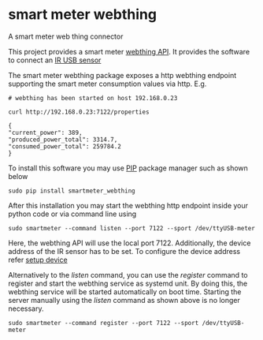 # smart meter webthing
A smart meter web thing connector

This project provides a smart meter [webthing API](https://iot.mozilla.org/wot/). It provides the software to connect an [IR USB sensor](https://wiki.volkszaehler.org/hardware/controllers/ir-schreib-lesekopf-usb-ausgang)  

The smart meter webthing package exposes a http webthing endpoint supporting the smart meter consumption values via http. E.g.
```
# webthing has been started on host 192.168.0.23

curl http://192.168.0.23:7122/properties 

{
"current_power": 389,
"produced_power_total": 3314.7,
"consumed_power_total": 259784.2
}
```

To install this software you may use [PIP](https://realpython.com/what-is-pip/) package manager such as shown below
```
sudo pip install smartmeter_webthing
```

After this installation you may start the webthing http endpoint inside your python code or via command line using
```
sudo smartmeter --command listen --port 7122 --sport /dev/ttyUSB-meter 
```
Here, the webthing API will use the local port 7122. Additionally, the device address of the IR sensor has to be set. To configure the device address refer [setup device](configure.md)  

Alternatively to the *listen* command, you can use the *register* command to register and start the webthing service as systemd unit.
By doing this, the webthing service will be started automatically on boot time. Starting the server manually using the *listen* command as shown above is no longer necessary.
```
sudo smartmeter --command register --port 7122 --sport /dev/ttyUSB-meter 
```  